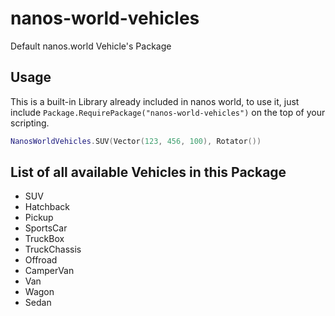 # nanos-world-vehicles
Default nanos.world Vehicle's Package

## Usage
This is a built-in Library already included in nanos world, to use it, just include ``Package.RequirePackage("nanos-world-vehicles")`` on the top of your scripting.

```lua
NanosWorldVehicles.SUV(Vector(123, 456, 100), Rotator())
```

## List of all available Vehicles in this Package

- SUV
- Hatchback
- Pickup
- SportsCar
- TruckBox
- TruckChassis
- Offroad
- CamperVan
- Van
- Wagon
- Sedan

